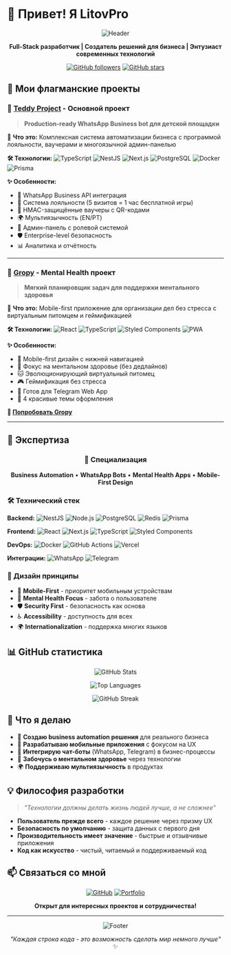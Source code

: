 # 👋 Привет! Я LitovPro

<div align="center">

![Header](https://capsule-render.vercel.app/api?type=waving&color=6366f1&height=200&section=header&text=LitovPro&fontSize=80&fontColor=ffffff&animation=fadeIn)

**Full-Stack разработчик | Создатель решений для бизнеса | Энтузиаст современных технологий**

[![GitHub followers](https://img.shields.io/github/followers/LitovPro?style=social)](https://github.com/LitovPro)
[![GitHub stars](https://img.shields.io/github/stars/LitovPro?style=social)](https://github.com/LitovPro)

</div>

## 🚀 Мои флагманские проекты

### 🐻 [Teddy Project](https://github.com/LitovPro/teddy_project) - **Основной проект**
> **Production-ready WhatsApp Business bot для детской площадки**

🎯 **Что это:** Комплексная система автоматизации бизнеса с программой лояльности, ваучерами и многоязычной админ-панелью

**🛠️ Технологии:**
![TypeScript](https://img.shields.io/badge/TypeScript-88.4%25-3178C6?style=flat-square&logo=typescript)
![NestJS](https://img.shields.io/badge/NestJS-API-E0234E?style=flat-square&logo=nestjs)
![Next.js](https://img.shields.io/badge/Next.js-Admin-000000?style=flat-square&logo=next.js)
![PostgreSQL](https://img.shields.io/badge/PostgreSQL-Database-336791?style=flat-square&logo=postgresql)
![Docker](https://img.shields.io/badge/Docker-Containerized-2496ED?style=flat-square&logo=docker)
![Prisma](https://img.shields.io/badge/Prisma-ORM-2D3748?style=flat-square&logo=prisma)

**✨ Особенности:**
- 🤖 WhatsApp Business API интеграция
- 🎪 Система лояльности (5 визитов = 1 час бесплатной игры)
- 🎫 HMAC-защищённые ваучеры с QR-кодами
- 🌍 Мультиязычность (EN/PT)
- 👥 Админ-панель с ролевой системой
- 🛡️ Enterprise-level безопасность
- 📊 Аналитика и отчётность

---

### 🌸 [Gropy](https://github.com/LitovPro/gropy) - **Mental Health проект**
> **Мягкий планировщик задач для поддержки ментального здоровья**

🎯 **Что это:** Mobile-first приложение для организации дел без стресса с виртуальным питомцем и геймификацией

**🛠️ Технологии:**
![React](https://img.shields.io/badge/React-18-61DAFB?style=flat-square&logo=react)
![TypeScript](https://img.shields.io/badge/TypeScript-Strict-3178C6?style=flat-square&logo=typescript)
![Styled Components](https://img.shields.io/badge/Styled-Components-DB7093?style=flat-square&logo=styled-components)
![PWA](https://img.shields.io/badge/PWA-Ready-5A0FC8?style=flat-square)

**✨ Особенности:**
- 📱 Mobile-first дизайн с нижней навигацией
- 🧠 Фокус на ментальном здоровье (без дедлайнов)
- 🐱 Эволюционирующий виртуальный питомец
- 🎮 Геймификация без стресса
- 📱 Готов для Telegram Web App
- 🌈 4 красивые темы оформления

**🌟 [Попробовать Gropy](https://litovpro.github.io/gropy)**

---

## 💼 Экспертиза

<div align="center">

### 🎯 Специализация

**Business Automation** • **WhatsApp Bots** • **Mental Health Apps** • **Mobile-First Design**

</div>

### 🛠️ Технический стек

**Backend:**
![NestJS](https://img.shields.io/badge/NestJS-E0234E?style=flat-square&logo=nestjs&logoColor=white)
![Node.js](https://img.shields.io/badge/Node.js-339933?style=flat-square&logo=node.js&logoColor=white)
![PostgreSQL](https://img.shields.io/badge/PostgreSQL-336791?style=flat-square&logo=postgresql&logoColor=white)
![Redis](https://img.shields.io/badge/Redis-DC382D?style=flat-square&logo=redis&logoColor=white)
![Prisma](https://img.shields.io/badge/Prisma-2D3748?style=flat-square&logo=prisma&logoColor=white)

**Frontend:**
![React](https://img.shields.io/badge/React-61DAFB?style=flat-square&logo=react&logoColor=black)
![Next.js](https://img.shields.io/badge/Next.js-000000?style=flat-square&logo=next.js&logoColor=white)
![TypeScript](https://img.shields.io/badge/TypeScript-3178C6?style=flat-square&logo=typescript&logoColor=white)
![Styled Components](https://img.shields.io/badge/Styled_Components-DB7093?style=flat-square&logo=styled-components&logoColor=white)

**DevOps:**
![Docker](https://img.shields.io/badge/Docker-2496ED?style=flat-square&logo=docker&logoColor=white)
![GitHub Actions](https://img.shields.io/badge/GitHub_Actions-2088FF?style=flat-square&logo=github-actions&logoColor=white)
![Vercel](https://img.shields.io/badge/Vercel-000000?style=flat-square&logo=vercel&logoColor=white)

**Интеграции:**
![WhatsApp](https://img.shields.io/badge/WhatsApp_Business-25D366?style=flat-square&logo=whatsapp&logoColor=white)
![Telegram](https://img.shields.io/badge/Telegram_Bot_API-26A5E4?style=flat-square&logo=telegram&logoColor=white)

### 🎨 Дизайн принципы

- 📱 **Mobile-First** - приоритет мобильным устройствам
- 🧠 **Mental Health Focus** - забота о пользователе
- 🛡️ **Security First** - безопасность как основа
- ♿ **Accessibility** - доступность для всех
- 🌍 **Internationalization** - поддержка многих языков

## 📊 GitHub статистика

<div align="center">

![GitHub Stats](https://github-readme-stats.vercel.app/api?username=LitovPro&show_icons=true&theme=tokyonight&hide_border=true&bg_color=0D1117&title_color=6366f1&text_color=c9d1d9&icon_color=8b5cf6)

![Top Languages](https://github-readme-stats.vercel.app/api/top-langs/?username=LitovPro&layout=compact&theme=tokyonight&hide_border=true&bg_color=0D1117&title_color=6366f1&text_color=c9d1d9)

![GitHub Streak](https://github-readme-streak-stats.herokuapp.com/?user=LitovPro&theme=tokyonight&hide_border=true&background=0D1117&stroke=6366f1&ring=8b5cf6&fire=f59e0b&currStreakLabel=c9d1d9)

</div>

## 🎯 Что я делаю

- 🏢 **Создаю business automation решения** для реального бизнеса
- 📱 **Разрабатываю мобильные приложения** с фокусом на UX
- 🤖 **Интегрирую чат-боты** (WhatsApp, Telegram) в бизнес-процессы
- 🧠 **Забочусь о ментальном здоровье** через технологии
- 🌍 **Поддерживаю мультиязычность** в продуктах

## 💡 Философия разработки

> *"Технологии должны делать жизнь людей лучше, а не сложнее"*

- **Пользователь прежде всего** - каждое решение через призму UX
- **Безопасность по умолчанию** - защита данных с первого дня
- **Производительность имеет значение** - быстрые и отзывчивые приложения
- **Код как искусство** - чистый, читаемый и поддерживаемый код

## 📫 Связаться со мной

<div align="center">

[![GitHub](https://img.shields.io/badge/GitHub-LitovPro-181717?style=for-the-badge&logo=github)](https://github.com/LitovPro)
[![Portfolio](https://img.shields.io/badge/Portfolio-Projects-6366f1?style=for-the-badge&logo=safari&logoColor=white)](https://github.com/LitovPro?tab=repositories)

**Открыт для интересных проектов и сотрудничества!**

</div>

---

<div align="center">

![Footer](https://capsule-render.vercel.app/api?type=waving&color=6366f1&height=100&section=footer)

*"Каждая строка кода - это возможность сделать мир немного лучше"* ✨

</div>
